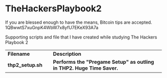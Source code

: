 # TheHackersPlaybook2

If you are blessed enough to have the means, Bitcoin tips are accepted.  1QBwwtS7xuGnpK4WbW7x8yfU7EKeX93A7a

Supporting scripts and file that I have created while studying The Hackers Playbook 2

<table>
  <tr>
    <td width="130px"><b>Filename</b></td>
    <td><b>Description</b></td>
  </tr>
  
  <tr>
    <td width="130px"><b>thp2_setup.sh</b></td>
    <td><b>Performs the "Pregame Setup" as outling in THP2.  Huge Time Saver.</b></td>
  </tr> 
  
<table>
